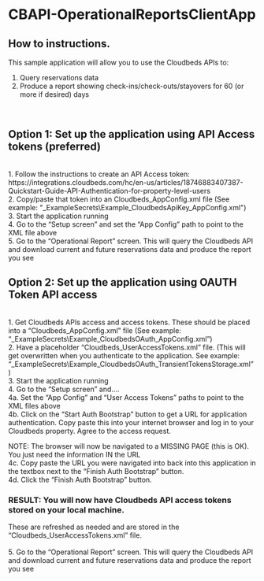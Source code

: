# CBAPI-OperationalReportsClientApp

## How to instructions.

This sample application will allow you to use the Cloudbeds APIs to:
<br>
1. Query reservations data
2. Produce a report showing check-ins/check-outs/stayovers for 60 (or more if desired) days
<br>

## Option 1: Set up the application using API Access tokens (preferred)
<br>
1. Follow the instructions to create an API Access token: https://integrations.cloudbeds.com/hc/en-us/articles/18746883407387-Quickstart-Guide-API-Authentication-for-property-level-users
<br>
2. Copy/paste that token into an Cloudbeds_AppConfig.xml file  
(See example: "_ExampleSecrets\Example_CloudbedsApiKey_AppConfig.xml")
<br>
3. Start the application running
<br>
4. Go to the “Setup screen” and set the “App Config” path to point to the XML file above
<br>
5. Go to the “Operational Report” screen.  This will query the Cloudbeds API and download current and future reservations data and produce the report you see

## Option 2: Set up the application using OAUTH Token API access
<br>
1.	Get Cloudbeds APIs access and access tokens.   These should be placed into a “Cloudbeds_AppConfig.xml” file (See example: “_ExampleSecrets\Example_CloudbedsOAuth_AppConfig.xml”)
<br>
2.	Have a placeholder “Cloudbeds_UserAccessTokens.xml” file.  (This will get overwritten when you authenticate to the application.  See example: “_ExampleSecrets\Example_CloudbedsOAuth_TransientTokensStorage.xml” )
<br>
3.	Start the application running
<br>
4.	Go to the “Setup screen” and….
<br>
4a. Set the “App Config” and “User Access Tokens” paths to point to the XML files above
<br>
4b. Click on the “Start Auth Bootstrap” button to get a URL for application authentication.  Copy paste this into your internet browser and log in to your Cloudbeds property.  Agree to the access request.
<br>

NOTE: The browser will now be navigated to a MISSING PAGE (this is OK).  You just need the information IN the URL
<br>
4c. Copy paste the URL you were navigated into back into this application in the textbox next to the “Finish Auth Bootstrap” button.
<br>
4d. Click the “Finish Auth Bootstrap” button.
<br>

### RESULT: You will now have Cloudbeds API access tokens stored on your local machine.  
These are refreshed as needed and are stored in the “Cloudbeds_UserAccessTokens.xml” file.  
<br>
5. Go to the “Operational Report” screen.  This will query the Cloudbeds API and download current and future reservations data and produce the report you see
